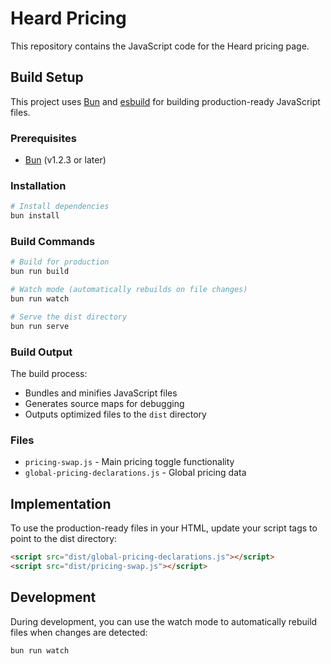 # Heard Pricing

This repository contains the JavaScript code for the Heard pricing page.

## Build Setup

This project uses [Bun](https://bun.sh/) and [esbuild](https://esbuild.github.io/) for building production-ready JavaScript files.

### Prerequisites

- [Bun](https://bun.sh/) (v1.2.3 or later)

### Installation

```bash
# Install dependencies
bun install
```

### Build Commands

```bash
# Build for production
bun run build

# Watch mode (automatically rebuilds on file changes)
bun run watch

# Serve the dist directory
bun run serve
```

### Build Output

The build process:

- Bundles and minifies JavaScript files
- Generates source maps for debugging
- Outputs optimized files to the `dist` directory

### Files

- `pricing-swap.js` - Main pricing toggle functionality
- `global-pricing-declarations.js` - Global pricing data

## Implementation

To use the production-ready files in your HTML, update your script tags to point to the dist directory:

```html
<script src="dist/global-pricing-declarations.js"></script>
<script src="dist/pricing-swap.js"></script>
```

## Development

During development, you can use the watch mode to automatically rebuild files when changes are detected:

```bash
bun run watch
```
